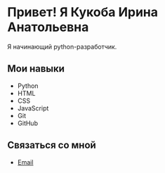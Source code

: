 # Привет! Я Кукоба Ирина Анатольевна

Я начинающий python-разработчик.

## Мои навыки
- Python
- HTML
- CSS
- JavaScript
- Git
- GitHub

## Связаться со мной
- [Email](mailto:kukoba.i@yandex.ru)
